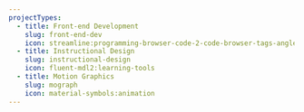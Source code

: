 ```yaml
---
projectTypes:
  - title: Front-end Development
    slug: front-end-dev
    icon: streamline:programming-browser-code-2-code-browser-tags-angle-programming-bracket
  - title: Instructional Design
    slug: instructional-design
    icon: fluent-mdl2:learning-tools
  - title: Motion Graphics
    slug: mograph
    icon: material-symbols:animation
---
```

